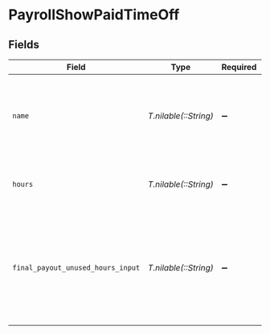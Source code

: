 # PayrollShowPaidTimeOff


## Fields

| Field                                                                                                | Type                                                                                                 | Required                                                                                             | Description                                                                                          |
| ---------------------------------------------------------------------------------------------------- | ---------------------------------------------------------------------------------------------------- | ---------------------------------------------------------------------------------------------------- | ---------------------------------------------------------------------------------------------------- |
| `name`                                                                                               | *T.nilable(::String)*                                                                                | :heavy_minus_sign:                                                                                   | The name of the PTO. This also serves as the unique, immutable identifier for the PTO.               |
| `hours`                                                                                              | *T.nilable(::String)*                                                                                | :heavy_minus_sign:                                                                                   | The hours of this PTO taken during the pay period.                                                   |
| `final_payout_unused_hours_input`                                                                    | *T.nilable(::String)*                                                                                | :heavy_minus_sign:                                                                                   | The outstanding hours paid upon termination. This field is only applicable for termination payrolls. |